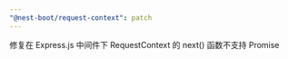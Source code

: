 ```yaml
---
"@nest-boot/request-context": patch
---
```


修复在 Express.js 中间件下 RequestContext 的 next() 函数不支持 Promise
